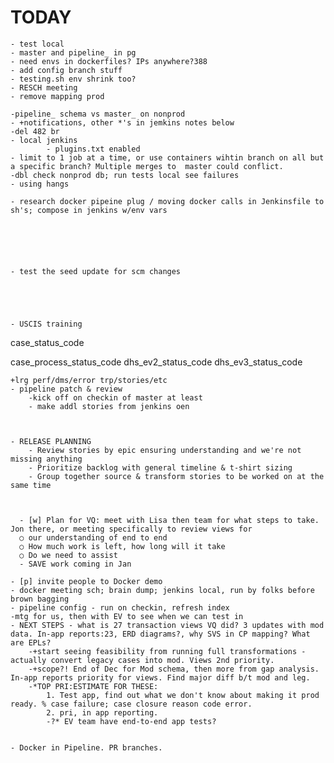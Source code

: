 
# TODAY
    - test local
    - master and pipeline_ in pg
    - need envs in dockerfiles? IPs anywhere?388
    - add config branch stuff
    - testing.sh env shrink too?
    - RESCH meeting
    - remove mapping prod
    
    -pipeline_ schema vs master_ on nonprod
    - +notifications, other *'s in jemkins notes below
    -del 482 br
    - local jenkins
            - plugins.txt enabled
    - limit to 1 job at a time, or use containers wihtin branch on all but a specific branch? Multiple merges to  master could conflict.
    -dbl check nonprod db; run tests local see failures
    - using hangs
    
    - research docker pipeine plug / moving docker calls in Jenkinsfile to sh's; compose in jenkins w/env vars
        



    

    - test the seed update for scm changes
    
    
    
    

    - USCIS training

case_status_code

case_process_status_code
dhs_ev2_status_code
dhs_ev3_status_code

        

    +lrg perf/dms/error trp/stories/etc
    - pipeline patch & review
        -kick off on checkin of master at least
        - make addl stories from jenkins oen
    
    
    
    - RELEASE PLANNING
        - Review stories by epic ensuring understanding and we're not missing anything
        - Prioritize backlog with general timeline & t-shirt sizing
        - Group together source & transform stories to be worked on at the same time



	  - [w] Plan for VQ: meet with Lisa then team for what steps to take. Jon there, or meeting specifically to review views for 
      ○ our understanding of end to end
      ○ How much work is left, how long will it take
      ○ Do we need to assist
      - SAVE work coming in Jan

    - [p] invite people to Docker demo
    - docker meeting sch; brain dump; jenkins local, run by folks before brown bagging
    - pipeline config - run on checkin, refresh index
    -mtg for us, then with EV to see when we can test in 
    - NEXT STEPS - what is 27 transaction views VQ did? 3 updates with mod data. In-app reports:23, ERD diagrams?, why SVS in CP mapping? What are EPLs?
        -+start seeing feasibility from running full transformations - actually convert legacy cases into mod. Views 2nd priority.
        -+scope?! End of Dec for Mod schema, then more from gap analysis. In-app reports priority for views. Find major diff b/t mod and leg.
        -*TOP PRI:ESTIMATE FOR THESE: 
            1. Test app, find out what we don't know about making it prod ready. % case failure; case closure reason code error. 
            2. pri, in app reporting.
            -?* EV team have end-to-end app tests?
        
    
    - Docker in Pipeline. PR branches.


